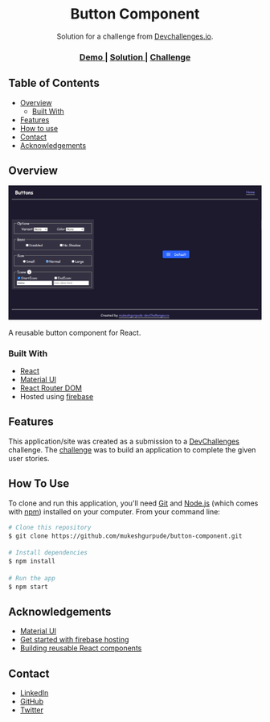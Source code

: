 <h1 align="center">Button Component</h1>

<div align="center">
   Solution for a challenge from  <a href="http://devchallenges.io" target="_blank">Devchallenges.io</a>.
</div>

<div align="center">
  <h3>
    <a href="https://button-component-7ca11.web.app/"> Demo </a>
    <span> | </span>
    <a href="https://github.com/mukeshgurpude/button-component"> Solution </a>
    <span> | </span>
    <a href="https://devchallenges.io/challenges/ohgVTyJCbm5OZyTB2gNY"> Challenge </a>
  </h3>
</div>

<!-- TABLE OF CONTENTS -->

## Table of Contents

- [Overview](#overview)
  - [Built With](#built-with)
- [Features](#features)
- [How to use](#how-to-use)
- [Contact](#contact)
- [Acknowledgements](#acknowledgements)

<!-- OVERVIEW -->

## Overview

![screenshot](assets/customPage.png)

A reusable button component for React.


### Built With

- [React](https://reactjs.org/)
- [Material UI](https://material-ui.com)
- [React Router DOM](https://reactrouter.com/web)
- Hosted using [firebase](https://firebase.google.com/docs/hosting/quickstart)

## Features

This application/site was created as a submission to a [DevChallenges](https://devchallenges.io/challenges) challenge. The [challenge](https://devchallenges.io/challenges/ohgVTyJCbm5OZyTB2gNY) was to build an application to complete the given user stories.

## How To Use

To clone and run this application, you'll need [Git](https://git-scm.com) and [Node.js](https://nodejs.org/en/download/) (which comes with [npm](http://npmjs.com)) installed on your computer. From your command line:

```bash
# Clone this repository
$ git clone https://github.com/mukeshgurpude/button-component.git

# Install dependencies
$ npm install

# Run the app
$ npm start
```

## Acknowledgements

- [Material UI](https://material-ui.com)
- [Get started with firebase hosting](https://firebase.google.com/docs/hosting/quickstart)
- [Building reusable React components](https://blog.logrocket.com/building-reusable-ui-components-with-react-hooks/)


## Contact

- [LinkedIn](https://linkedin.com/in/mukeshgurpude)
- [GitHub](https://github.com/mukeshgurpude)
- [Twitter](https://twitter.com/mukeshgurpude)
